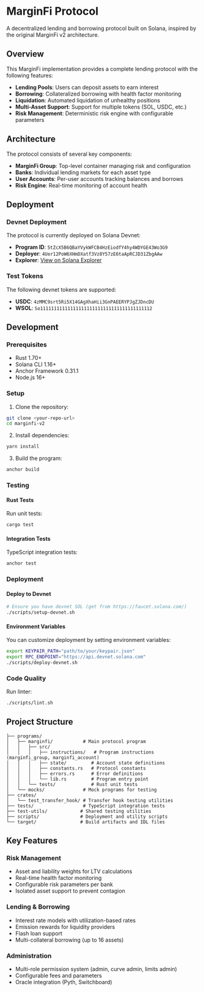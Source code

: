 # MarginFi Protocol

A decentralized lending and borrowing protocol built on Solana, inspired by the original MarginFi v2 architecture.

## Overview

This MarginFi implementation provides a complete lending protocol with the following features:

- **Lending Pools**: Users can deposit assets to earn interest
- **Borrowing**: Collateralized borrowing with health factor monitoring  
- **Liquidation**: Automated liquidation of unhealthy positions
- **Multi-Asset Support**: Support for multiple tokens (SOL, USDC, etc.)
- **Risk Management**: Deterministic risk engine with configurable parameters

## Architecture

The protocol consists of several key components:

- **MarginFi Group**: Top-level container managing risk and configuration
- **Banks**: Individual lending markets for each asset type
- **User Accounts**: Per-user accounts tracking balances and borrows
- **Risk Engine**: Real-time monitoring of account health

## Deployment

### Devnet Deployment

The protocol is currently deployed on Solana Devnet:

- **Program ID**: `5tZcX5B6QBaYVykWFCB4HzEiodfY4hy4WDYGE43Wo3G9`
- **Deployer**: `4Uer12PoW6XHmDXatf3Vz8Y57zE6taApRCJD31ZbgAAw`
- **Explorer**: [View on Solana Explorer](https://explorer.solana.com/address/5tZcX5B6QBaYVykWFCB4HzEiodfY4hy4WDYGE43Wo3G9?cluster=devnet)

### Test Tokens

The following devnet tokens are supported:

- **USDC**: `4zMMC9srt5Ri5X14GAgXhaHii3GnPAEERYPJgZJDncDU`
- **WSOL**: `So11111111111111111111111111111111111111112`

## Development

### Prerequisites

- Rust 1.70+
- Solana CLI 1.16+
- Anchor Framework 0.31.1
- Node.js 16+

### Setup

1. Clone the repository:
```bash
git clone <your-repo-url>
cd marginfi-v2
```

2. Install dependencies:
```bash
yarn install
```

3. Build the program:
```bash
anchor build
```

### Testing

#### Rust Tests
Run unit tests:
```bash
cargo test
```

#### Integration Tests
TypeScript integration tests:
```bash
anchor test
```

### Deployment

#### Deploy to Devnet
```bash
# Ensure you have devnet SOL (get from https://faucet.solana.com/)
./scripts/setup-devnet.sh
```

#### Environment Variables
You can customize deployment by setting environment variables:
```bash
export KEYPAIR_PATH="path/to/your/keypair.json"
export RPC_ENDPOINT="https://api.devnet.solana.com"
./scripts/deploy-devnet.sh
```

### Code Quality

Run linter:
```bash
./scripts/lint.sh
```

## Project Structure

```
├── programs/
│   ├── marginfi/           # Main protocol program
│   │   ├── src/
│   │   │   ├── instructions/   # Program instructions (marginfi_group, marginfi_account)
│   │   │   ├── state/         # Account state definitions
│   │   │   ├── constants.rs   # Protocol constants
│   │   │   ├── errors.rs      # Error definitions
│   │   │   └── lib.rs         # Program entry point
│   │   └── tests/             # Rust unit tests
│   └── mocks/              # Mock programs for testing
├── crates/
│   └── test_transfer_hook/ # Transfer hook testing utilities
├── tests/                  # TypeScript integration tests
├── test-utils/            # Shared testing utilities
├── scripts/               # Deployment and utility scripts
└── target/                # Build artifacts and IDL files
```

## Key Features

### Risk Management
- Asset and liability weights for LTV calculations
- Real-time health factor monitoring
- Configurable risk parameters per bank
- Isolated asset support to prevent contagion

### Lending & Borrowing
- Interest rate models with utilization-based rates
- Emission rewards for liquidity providers
- Flash loan support
- Multi-collateral borrowing (up to 16 assets)

### Administration
- Multi-role permission system (admin, curve admin, limits admin)
- Configurable fees and parameters
- Oracle integration (Pyth, Switchboard)
